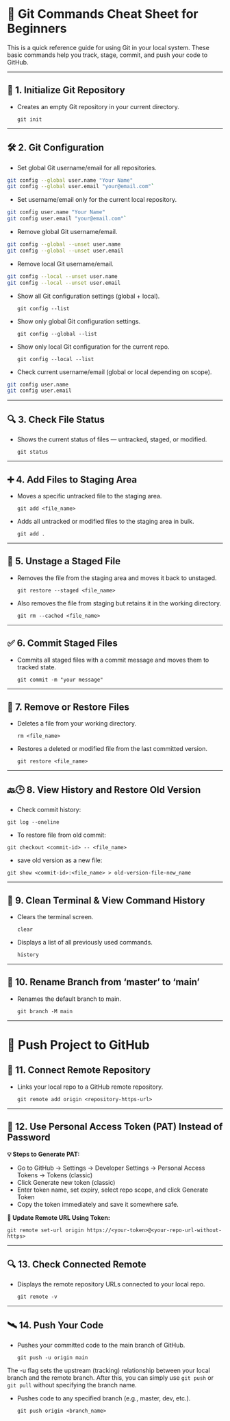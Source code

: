 # 🚀 Git Commands Cheat Sheet for Beginners

This is a quick reference guide for using Git in your local system. These basic commands help you track, stage, commit, and push your code to GitHub.

---

## 🧱 1. Initialize Git Repository
- Creates an empty Git repository in your current directory.

  `git init`

---

## 🛠️ 2. Git Configuration
- Set global Git username/email for all repositories.
```bash
git config --global user.name "Your Name"
git config --global user.email "your@email.com"`
```

- Set username/email only for the current local repository.
```bash
git config user.name "Your Name"
git config user.email "your@email.com"`
```

- Remove global Git username/email.
```bash
git config --global --unset user.name
git config --global --unset user.email
```

- Remove local Git username/email.
```bash
git config --local --unset user.name
git config --local --unset user.email
```

- Show all Git configuration settings (global + local).

  `git config --list`

- Show only global Git configuration settings.

  `git config --global --list`

- Show only local Git configuration for the current repo.

  `git config --local --list`

- Check current username/email (global or local depending on scope).
```bash
git config user.name
git config user.email
```

---

## 🔍 3. Check File Status
- Shows the current status of files — untracked, staged, or modified.

  `git status`

---

## ➕ 4. Add Files to Staging Area
- Moves a specific untracked file to the staging area.

  `git add <file_name>`

- Adds all untracked or modified files to the staging area in bulk.

  `git add .`

---

## 🔁 5. Unstage a Staged File
- Removes the file from the staging area and moves it back to unstaged.

  `git restore --staged <file_name>`

- Also removes the file from staging but retains it in the working directory.

  `git rm --cached <file_name>`

---

## ✅ 6. Commit Staged Files
- Commits all staged files with a commit message and moves them to tracked state.

  `git commit -m "your message"`

---

## 🧹 7. Remove or Restore Files
- Deletes a file from your working directory.

  `rm <file_name>`

- Restores a deleted or modified file from the last committed version.

  `git restore <file_name>`

---

## 🔙🕒 8. View History and Restore Old Version
- Check commit history:

`git log --oneline`

- To restore file from old commit:

`git checkout <commit-id> -- <file_name>`

- save old version as a new file:

`git show <commit-id>:<file_name> > old-version-file-new_name`

---

## 📜 9. Clean Terminal & View Command History
- Clears the terminal screen.

  `clear`

- Displays a list of all previously used commands.

  `history`

---

## 🌿 10. Rename Branch from ‘master’ to ‘main’
- Renames the default branch to main.

  `git branch -M main`

---

# 🚀 Push Project to GitHub

## 🔗 11. Connect Remote Repository
- Links your local repo to a GitHub remote repository.

  `git remote add origin <repository-https-url>`

---

## 🔑 12. Use Personal Access Token (PAT) Instead of Password

**💡 Steps to Generate PAT:**
- Go to GitHub → Settings → Developer Settings → Personal Access Tokens → Tokens (classic)
- Click Generate new token (classic)
- Enter token name, set expiry, select repo scope, and click Generate Token
- Copy the token immediately and save it somewhere safe.

**🔄 Update Remote URL Using Token:**

  `git remote set-url origin https://<your-token>@<your-repo-url-without-https>`

---

## 🔍 13. Check Connected Remote
- Displays the remote repository URLs connected to your local repo.

  `git remote -v`

---

## 🛰️ 14. Push Your Code
- Pushes your committed code to the main branch of GitHub.

  `git push -u origin main`

The -u flag sets the upstream (tracking) relationship between your local branch and the remote branch.
After this, you can simply use `git push` or `git pull` without specifying the branch name.

- Pushes code to any specified branch (e.g., master, dev, etc.).

  `git push origin <branch_name>`
